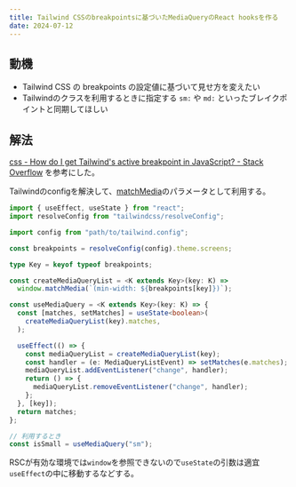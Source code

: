 ```yaml
---
title: Tailwind CSSのbreakpointsに基づいたMediaQueryのReact hooksを作る
date: 2024-07-12
---
```


## 動機

- Tailwind CSS の breakpoints の設定値に基づいて見せ方を変えたい
- Tailwindのクラスを利用するときに指定する `sm:` や `md:` といったブレイクポイントと同期してほしい

## 解法

[css - How do I get Tailwind's active breakpoint in JavaScript? - Stack Overflow](https://stackoverflow.com/questions/59982018/how-do-i-get-tailwinds-active-breakpoint-in-javascript) を参考にした。

Tailwindのconfigを解決して、[matchMedia](https://developer.mozilla.org/ja/docs/Web/API/Window/matchMedia)のパラメータとして利用する。

```ts
import { useEffect, useState } from "react";
import resolveConfig from "tailwindcss/resolveConfig";

import config from "path/to/tailwind.config";

const breakpoints = resolveConfig(config).theme.screens;

type Key = keyof typeof breakpoints;

const createMediaQueryList = <K extends Key>(key: K) =>
  window.matchMedia(`(min-width: ${breakpoints[key]})`);

const useMediaQuery = <K extends Key>(key: K) => {
  const [matches, setMatches] = useState<boolean>(
    createMediaQueryList(key).matches,
  );

  useEffect(() => {
    const mediaQueryList = createMediaQueryList(key);
    const handler = (e: MediaQueryListEvent) => setMatches(e.matches);
    mediaQueryList.addEventListener("change", handler);
    return () => {
      mediaQueryList.removeEventListener("change", handler);
    };
  }, [key]);
  return matches;
};

// 利用するとき
const isSmall = useMediaQuery("sm");
```

RSCが有効な環境では`window`を参照できないので`useState`の引数は適宜`useEffect`の中に移動するなどする。
